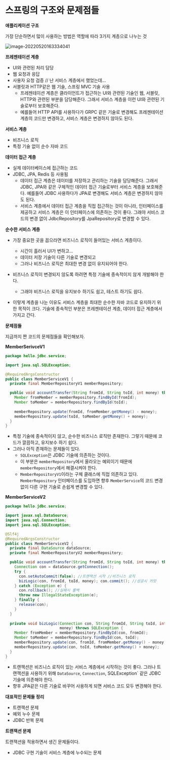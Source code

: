 # 스프링의 구조와 문제점들

**애플리케이션 구조**

가장 단순하면서 많이 사용하는 방법은 역할에 따라 3가지 계층으로 나누는 것

![image-20220520163334041](/Users/pang/Desktop/TIL/md-images/image-20220520163334041.png)

**프레젠테이션 계층**

* UI와 관련된 처리 담당
* 웹 요청과 응답
* 사용자 요청 검증 // 난 서비스 계층에서 했었는데...
* 서블릿과 HTTP같은 웹 기술, 스프링 MVC 기술 사용
  * 프레젠테이션 계층은 클라이언트가 접근하는 UI와 관련된 기술인 웹, 서블릿, HTTP와 관련된 부분을 담당해준다. 그래서 서비스 계층을 이런 UI와 관련된 기술로부터 보호해준다.
  * 예를들어 HTTP API를 사용하다가 GRPC 같은 기술로 변경해도 프레젠테이션 계층의 코드만 변경하고, 서비스 계층은 변경하지 않아도 된다.

**서비스 계층**

* 비즈니스 로직
* 특정 기술 없이 순수 자바 코드

**데이터 접근 계층**

* 실제 데이터베이스에 접근하는 코드
* JDBC, JPA, Redis 등 사용됨
  * 데이터 접근 계층은 데이터를 저장하고 관리하는 기술을 담당해준다. 그래서 JDBC, JPA와 같은 구체적인 데이터 접근 기술로부터 서비스 계층을 보호해준다. 예를들어 JDBC 사용하다가 JPA로 변경해도 서비스 계층은 변경하지 않아도 된다.
  * 서비스 계층에서 데이터 접근 계층을 직접 접근하는 것이 아니라, 인터페이스를 제공하고 서비스 계층은 이 인터페이스에 의존하는 것이 좋다. 그래야 서비스 코드의 변경 없이 JdbcRepository를 JpaRepository로 변경할 수 있다.



**순수한 서비스 계층**

* 가장 중요한 곳을 꼽으라면 비즈니스 로직이 들어있는 서비스 계층이다.

  * 시간이 흘러서 UI가 변하고...
  * 데이터 저장 기술이 다른 기술로 변경되고
  * 그러나 비즈니스 로직은 최대한 변경 없이 유지되어야 한다.

* 비즈니스 로직이 변경되지 않도록 하려면 특정 기술에 종속적이지 않게 개발해야 한다.

  * 그래야 비즈니스 로직을 유지보수 하기도 쉽고, 테스트 하기도 쉽다.

* 이렇게 계층을 나눈 이유도 서비스 계층을 최대한 순수한 자바 코드로 유지하기 위한 목적이 크다. 기술에 종속적인 부분은 프레젠테이션 계층, 데이터 접근 계층에서 가지고 간다.

  



**문제점들**

지금까지 짠 코드의 문제점들을 확인해보자.

**MemberSerivceV1**

~~~java
package hello.jdbc.service;

import java.sql.SQLException;

@RequiredArgsConstructor
public class MemberServiceV1 {
  private final MemberRepositoryV1 memberRepository;

  public void accountTransfer(String fromId, String toId, int money) throws SQLException {
    Member fromMember = memberRepository.findById(fromId);
    Member toMember = memberRepository.findById(toId);
    
    memberRepository.update(fromId, fromMember.getMoney() - money);
    memberRepository.update(toId, toMember.getMoney() + money);
  }
}
~~~

* 특정 기술에 종속적이지 않고, 순수한 비즈니스 로직만 존재한다. 그렇기 때문에 코드가 깔끔하고, 유지보수 하기 쉽다.
* 그러나 아직 존재하는 문제들이 있다.
  * `SQLException`은 JDBC 기술에 의존하는 것이다.
  * 이 부분은 `memberRepository`에서 올라오는 예외이기 때문에 `memberRepository`에서 해결시켜야 한다.
  * `MemberRepositoryV1`이라는 구체 클래스에 직접 의존하고 있다. `MemberRepository` 인터페이스를 도입하면 향후 `MemberService`의 코드 변경 없이 다른 구현 기술로 손쉽게 변경할 수 있다.

**MemberServiceV2**

~~~java
package hello.jdbc.service;

import javax.sql.DataSource;
import java.sql.Connection;
import java.sql.SQLException;

@Slf4j
@RequiredArgsConstructor
public class MemberServiceV2 {
  private final DataSource dataSource;
  private final MemberRepositoryV2 memberRepository;

  public void accountTransfer(String fromId, String toId, int money) throws  SQLException {
    Connection con = dataSource.getConnection();
    try {
      con.setAutoCommit(false); //트랜잭션 시작 //비즈니스 로직
      bizLogic(con, fromId, toId, money); con.commit(); //성공시 커밋
    } catch (Exception e) { 
      con.rollback(); //실패시 롤백
      throw new IllegalStateException(e);
    } finally {
      release(con);
    }
  }
  
  private void bizLogic(Connection con, String fromId, String toId, int
                        money) throws SQLException {
    Member fromMember = memberRepository.findById(con, fromId);
    Member toMember = memberRepository.findById(con, toId);
    memberRepository.update(con, fromId, fromMember.getMoney() - money);
    memberRepository.update(con, toId, toMember.getMoney() + money);
  }
}
~~~

* 트랜잭션은 비즈니스 로직이 있는 서비스 계층에서 시작하는 것이 좋다. 그러나 트랜잭션을 사용하기 위해 `DataSource`, `Connection`, SQLException` 같은 JDBC 기술에 의존해야 한다.
* 향후 JPA같은 다른 기술로 바꾸어 사용하게 되면 서비스 코드 모두 변경해야 한다.



**대표적인 문제들 정리**

* 트랜잭션 문제
* 예외 누수 문제
* JDBC 반복 문제



**트랜잭션 문제**

트랜잭션을 적용하면서 생긴 문제들이다.

* JDBC 구현 기술이 서비스 계층에 누수되는 문제